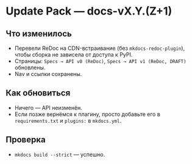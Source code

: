 # Update Pack — docs-vX.Y.(Z+1)

## Что изменилось
- Перевели ReDoc на CDN-встраивание (без `mkdocs-redoc-plugin`), чтобы сборка не зависела от доступа к PyPI.
- Страницы: `Specs → API v0 (ReDoc)`, `Specs → API v1 (ReDoc, DRAFT)` обновлены.
- Nav и ссылки сохранены.

## Как обновиться
- Ничего — API неизменён.
- Если позже вернёмся к плагину, просто добавьте его в `requirements.txt` и `plugins:` в `mkdocs.yml`.

## Проверка
- `mkdocs build --strict` — успешно.
